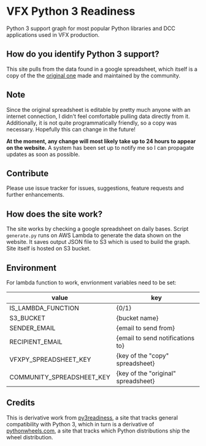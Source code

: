 VFX Python 3 Readiness
==================

Python 3 support graph for most popular Python libraries and DCC applications used in VFX production.

## How do you identify Python 3 support?

This site pulls from the data found in a google spreadsheet, which itself is a copy of the the [original one](https://docs.google.com/spreadsheets/d/10XG92byepTD-LEeXx4mBjhGaNPtJsd_QaXlZ866wj7k) made and maintained by the community.

## Note

Since the original spreadsheet is editable by pretty much anyone with an internet connection, I didn't feel comfortable pulling data directly from it. Additionally, it is not quite programmatically friendly, so a copy was necessary. Hopefully this can change in the future!

**At the moment, any change will most likely take up to 24 hours to appear on the website.** A system has been set up to notify me so I can propagate updates as soon as possible.

## Contribute

Please use issue tracker for issues, suggestions, feature requests and further enhancements.

## How does the site work?

The site works by checking a google spreadsheet on daily bases. Script `generate.py` runs on AWS Lambda to generate the data shown on the website. It saves output JSON file to S3 which is used to build the graph. Site itself is hosted on S3 bucket.

## Environment

For lambda function to work, envrionment variables need to be set:

| value                     | key                                 |
|---------------------------|-------------------------------------|
| IS_LAMBDA_FUNCTION        | {0/1}                               |
| S3_BUCKET                 | {bucket name}                       |
| SENDER_EMAIL              | {email to send from}                |
| RECIPIENT_EMAIL           | {email to send notifications to}    |
| VFXPY_SPREADSHEET_KEY     | {key of the "copy" spreadsheet}     |
| COMMUNITY_SPREADSHEET_KEY | {key of the "original" spreadsheet} |

## Credits

This is derivative work from [py3readiness](http://chhantyal.net/py3readiness/), a site that tracks general compatibility with Python 3, which in turn is a derivative of [pythonwheels.com](https://pythonwheels.com/), a site that tracks which Python distributions ship the wheel distribution.
